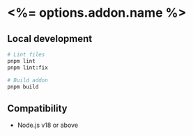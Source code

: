 # <%= options.addon.name %>

## Local development

```sh
# Lint files
pnpm lint
pnpm lint:fix

# Build addon
pnpm build
```

## Compatibility

* Node.js v18 or above
